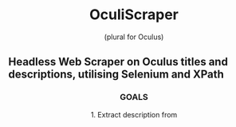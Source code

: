 <div align='center'>
    <h1>OculiScraper</h1><p>(plural for Oculus)</p>
</div>

Headless Web Scraper on Oculus titles and descriptions,
utilising Selenium and XPath
--------------------------------

<div align='center'>
    <h3>GOALS</h3>
    1. Extract description from
</div>
